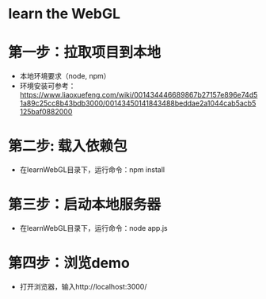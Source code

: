 # learn the WebGL
# 第一步：拉取项目到本地
* 本地环境要求（node, npm）
* 环境安装可参考：https://www.liaoxuefeng.com/wiki/001434446689867b27157e896e74d51a89c25cc8b43bdb3000/00143450141843488beddae2a1044cab5acb5125baf0882000
# 第二步: 载入依赖包
*  在learnWebGL目录下，运行命令：npm install
# 第三步：启动本地服务器
* 在learnWebGL目录下，运行命令：node app.js
# 第四步：浏览demo
* 打开浏览器，输入http://localhost:3000/